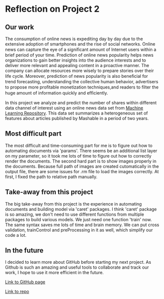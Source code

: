 # Reflection on Project 2

## Our work

The consumption of online news is expediting day by day due to the extensive adoption of smartphones and the rise of social networks. Online news can capture the eye of a signiﬁcant amount of Internet users within a brief period of your time. Prediction of online news popularity helps news organizations to gain better insights into the audience interests and to deliver more relevant and appealing content in a proactive manner. The company can allocate resources more wisely to prepare stories over their life cycle. Moreover, prediction of news popularity is also beneﬁcial for trend forecasting, understanding the collective human behavior, advertisers to propose more proﬁtable monetization techniques,and readers to ﬁlter the huge amount of information quickly and efﬁciently.

In this project we analyze and predict the number of shares within different data channel of interest using an online news data set from [Machine Learning Repository](https://archive.ics.uci.edu/ml/datasets/Online+News+Popularity#). This data set summarizes a heterogeneous set of features about articles published by Mashable in a period of two years.
   
## Most difficult part

The most difficult and time-consuming part for me is to figure out how to automating documents via 'params'. There seems be an additional list layer on my parameter, so it took me lots of time to figure out how to correctly render the documents.
The second hard part is to show images properly in the documents. Because full path of images are created cutomatically in the output file, there are some issues for .rm file to load the images correctly. At first, I fixed the path to relative path manually.

## Take-away from this project

The big take-away from this project is the experience in automating documents and building model via 'caret' packages. I think 'caret' package is so amazing, we don't need to use different functions from multiple packages to build various models. We just need one function 'train' now. The same syntax saves me lots of time and brain memory. We can put cross validation, trainControl and preProcessing in it as well, which simplify our code a lot.    

## In the future

I decided to learn more about GitHub before starting my next project. As Github is such an amazing and useful tools to collaborate and track our work, I hope to use it more efficient in the future. 

[Link to GitHub page]()

[Link to repo]()

